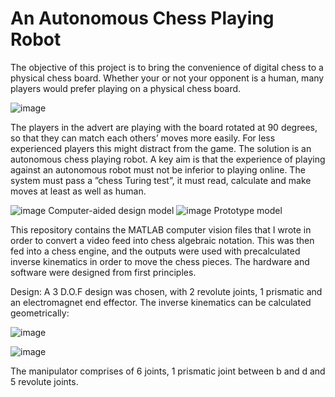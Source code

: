 # An Autonomous Chess Playing Robot
The objective of this project is to bring the convenience of digital chess to a physical chess board. Whether your or not your opponent is a human, many players would prefer playing on a physical chess board.

![image](https://user-images.githubusercontent.com/60051148/124351373-7cfe0680-dc02-11eb-969f-93b719262e02.png)

The players in the advert are playing with the board rotated at 90 degrees, so that they can match each others’ moves more easily. For less experienced players this might distract from the game. The solution is an autonomous chess playing robot. A key aim is that the experience of playing against an autonomous robot must not be inferior to playing online. The system must pass a ”chess Turing test”, it must read, calculate and make moves at least as well as human.

![image](https://user-images.githubusercontent.com/60051148/124351174-7a4ee180-dc01-11eb-8baf-f94b6d7a1248.png)
                    Computer-aided design model
![image](https://user-images.githubusercontent.com/60051148/124351189-8f2b7500-dc01-11eb-9bbc-afd59376e067.png)
                    Prototype model

This repository contains the MATLAB computer vision files that I wrote in order to convert a video feed into chess algebraic notation. This was then fed into a chess engine, and the outputs were used with precalculated inverse kinematics in order to move the chess pieces. The hardware and software were designed from first principles.

Design:
A 3 D.O.F design was chosen, with 2 revolute joints, 1 prismatic and an electromagnet end effector. The inverse kinematics can be calculated geometrically:

![image](https://user-images.githubusercontent.com/60051148/124351591-edf1ee00-dc03-11eb-9abe-d15c69aeea0e.png)

![image](https://user-images.githubusercontent.com/60051148/124351586-e7637680-dc03-11eb-90eb-d33c7d963238.png)

The manipulator comprises of 6 joints, 1 prismatic joint between b and d and 5 revolute joints.

